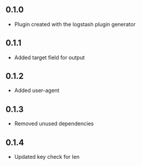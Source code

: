 ## 0.1.0
  - Plugin created with the logstash plugin generator
## 0.1.1 
  - Added target field for output
## 0.1.2 
  - Added user-agent  
## 0.1.3 
  - Removed unused dependencies  
## 0.1.4
  - Updated key check for len